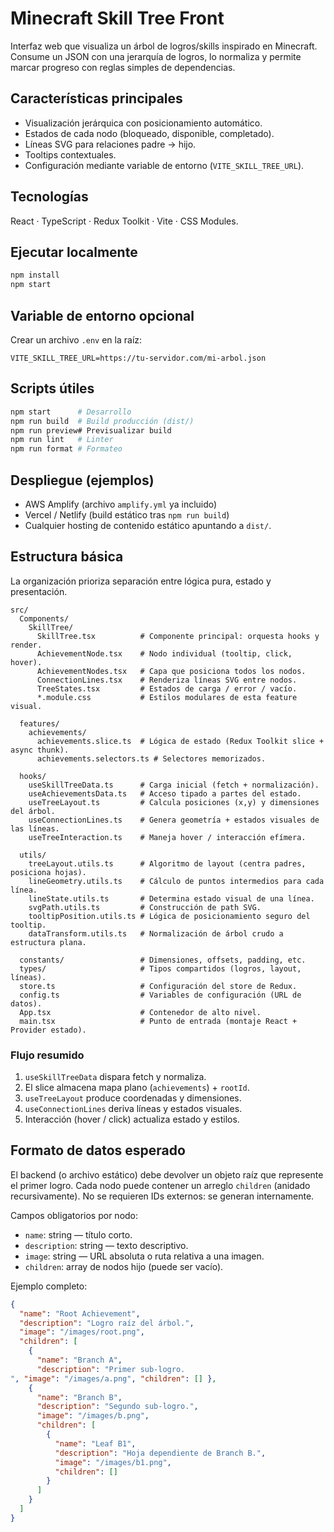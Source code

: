 # Minecraft Skill Tree Front

Interfaz web que visualiza un árbol de logros/skills inspirado en Minecraft. Consume un JSON con una jerarquía de logros, lo normaliza y permite marcar progreso con reglas simples de dependencias.

## Características principales
- Visualización jerárquica con posicionamiento automático.
- Estados de cada nodo (bloqueado, disponible, completado).
- Líneas SVG para relaciones padre → hijo.
- Tooltips contextuales.
- Configuración mediante variable de entorno (`VITE_SKILL_TREE_URL`).

## Tecnologías
React · TypeScript · Redux Toolkit · Vite · CSS Modules.

## Ejecutar localmente
```bash
npm install
npm start
```


## Variable de entorno opcional
Crear un archivo `.env` en la raíz:
```env
VITE_SKILL_TREE_URL=https://tu-servidor.com/mi-arbol.json
```

## Scripts útiles
```bash
npm start      # Desarrollo
npm run build  # Build producción (dist/)
npm run preview# Previsualizar build
npm run lint   # Linter
npm run format # Formateo
```

## Despliegue (ejemplos)
- AWS Amplify (archivo `amplify.yml` ya incluido)
- Vercel / Netlify (build estático tras `npm run build`)
- Cualquier hosting de contenido estático apuntando a `dist/`.

## Estructura básica
La organización prioriza separación entre lógica pura, estado y presentación.

```
src/
  Components/
    SkillTree/
      SkillTree.tsx          # Componente principal: orquesta hooks y render.
      AchievementNode.tsx    # Nodo individual (tooltip, click, hover).
      AchievementNodes.tsx   # Capa que posiciona todos los nodos.
      ConnectionLines.tsx    # Renderiza líneas SVG entre nodos.
      TreeStates.tsx         # Estados de carga / error / vacío.
      *.module.css           # Estilos modulares de esta feature visual.

  features/
    achievements/
      achievements.slice.ts  # Lógica de estado (Redux Toolkit slice + async thunk).
      achievements.selectors.ts # Selectores memorizados.

  hooks/
    useSkillTreeData.ts      # Carga inicial (fetch + normalización).
    useAchievementsData.ts   # Acceso tipado a partes del estado.
    useTreeLayout.ts         # Calcula posiciones (x,y) y dimensiones del árbol.
    useConnectionLines.ts    # Genera geometría + estados visuales de las líneas.
    useTreeInteraction.ts    # Maneja hover / interacción efímera.

  utils/
    treeLayout.utils.ts      # Algoritmo de layout (centra padres, posiciona hojas).
    lineGeometry.utils.ts    # Cálculo de puntos intermedios para cada línea.
    lineState.utils.ts       # Determina estado visual de una línea.
    svgPath.utils.ts         # Construcción de path SVG.
    tooltipPosition.utils.ts # Lógica de posicionamiento seguro del tooltip.
    dataTransform.utils.ts   # Normalización de árbol crudo a estructura plana.

  constants/                 # Dimensiones, offsets, padding, etc.
  types/                     # Tipos compartidos (logros, layout, líneas).
  store.ts                   # Configuración del store de Redux.
  config.ts                  # Variables de configuración (URL de datos).
  App.tsx                    # Contenedor de alto nivel.
  main.tsx                   # Punto de entrada (montaje React + Provider estado).
```

### Flujo resumido
1. `useSkillTreeData` dispara fetch y normaliza.
2. El slice almacena mapa plano (`achievements`) + `rootId`.
3. `useTreeLayout` produce coordenadas y dimensiones.
4. `useConnectionLines` deriva líneas y estados visuales.
5. Interacción (hover / click) actualiza estado y estilos.

## Formato de datos esperado
El backend (o archivo estático) debe devolver un objeto raíz que represente el primer logro. Cada nodo puede contener un arreglo `children` (anidado recursivamente). No se requieren IDs externos: se generan internamente.

Campos obligatorios por nodo:
- `name`: string — título corto.
- `description`: string — texto descriptivo.
- `image`: string — URL absoluta o ruta relativa a una imagen.
- `children`: array de nodos hijo (puede ser vacío).

Ejemplo completo:
```json
{
  "name": "Root Achievement",
  "description": "Logro raíz del árbol.",
  "image": "/images/root.png",
  "children": [
    {
      "name": "Branch A",
      "description": "Primer sub-logro.
", "image": "/images/a.png", "children": [] },
    {
      "name": "Branch B",
      "description": "Segundo sub-logro.",
      "image": "/images/b.png",
      "children": [
        {
          "name": "Leaf B1",
          "description": "Hoja dependiente de Branch B.",
          "image": "/images/b1.png",
          "children": []
        }
      ]
    }
  ]
}
